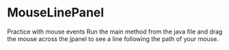 # MouseLinePanel
Practice with mouse events
Run the main method from the java file and drag the mouse across the jpanel to see a line following the path of your mouse.
